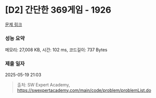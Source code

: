# [D2] 간단한 369게임 - 1926 

[문제 링크](https://swexpertacademy.com/main/code/problem/problemDetail.do?contestProbId=AV5PTeo6AHUDFAUq) 

### 성능 요약

메모리: 27,008 KB, 시간: 102 ms, 코드길이: 737 Bytes

### 제출 일자

2025-05-19 21:03



> 출처: SW Expert Academy, https://swexpertacademy.com/main/code/problem/problemList.do